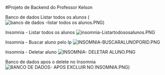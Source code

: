 #Projeto de Backend do Professor Kelson 

Banco de dados Listar todos os alunos
(![banco de dados -listar todos os alunos.PNG](../../../banco%20de%20dados%20-listar%20todos%20os%20alunos.PNG))

Insomnia - Listar todos os alunos
![insomnia-Listartodososalunos.PNG](../../../insomnia-Listartodososalunos.PNG)

Insomnia - Buscar aluno pelo Ip
![INSOMNIA-BUSCARALUNOPORID.PNG](../../../INSOMNIA-BUSCARALUNOPORID.PNG)

Insomnia - Deletar aluno
![INSOMNIA- DELETAR ALUNO.PNG](../../../INSOMNIA-%20DELETAR%20ALUNO.PNG)

Banco de dados apos o delete no Insomnia
![BANCO DE DADOS- APOS EXCLUIR NO INSOMNIA.PNG](../../../BANCO%20DE%20DADOS-%20APOS%20EXCLUIR%20NO%20INSOMNIA.PNG))
